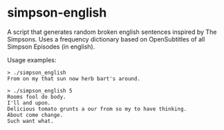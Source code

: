 simpson-english
====

A script that generates random broken english sentences inspired by The Simpsons. Uses a frequency dictionary based on
OpenSubtitles of all Simpson Episodes (in english).

Usage examples:
```
> ./simpson_english
From on my that sun now herb bart's around.
```

```
> ./simpson_english 5
Rooms fool do body.
I'll and upon.
Delicious tomato grunts a our from so my to have thinking.
About come change.
Such want what.
```